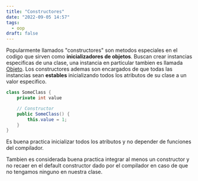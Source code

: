 ```yaml
---
title: "Constructores"
date: "2022-09-05 14:57"
tags:
  - oop
draft: false
---
```

Popularmente llamados "constructores" son metodos especiales en el codigo que sirven como **inicializadores de objetos**. Buscan crear instancias especificas de una clase, una instancia en particular tambien es llamada [Objeto](es/notes/Objeto.md). Los constructores ademas son encargados de que todas las instancias sean **estables** inicializando todos los atributos de su clase a un valor especifico.

```Java
class SomeClass {
	private int value

	// Constructor
	public SomeClass() {
		this.value = 1;
	}
}
```

Es buena practica inicializar todos los atributos y no depender de funciones del compilador. 

Tambien es considerada buena practica integrar al menos un constructor y no recaer en el default constructor dado por el compilador en caso de que no tengamos ninguno en nuestra clase.